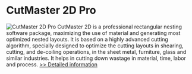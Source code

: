 # CutMaster 2D Pro
![CutMaster 2D Pro](https://mycommerce.akamaized.net/api/pimages/P152128/BIG/152128.JPG)
CutMaster 2D is a professional rectangular nesting software package, maximizing the use of material and generating most optimized nested layouts. It is based on a highly advanced cutting algorithm, specially designed to optimize the cutting layouts in shearing, cutting, and de-coiling operations, in the sheet metal, furniture, glass and similar industries. It helps in cutting down wastage in material, time, labor and process.
[>> Detailed information](https://secure.shareit.com/shareit/product.html?productid=152128&affiliateid=200057808)